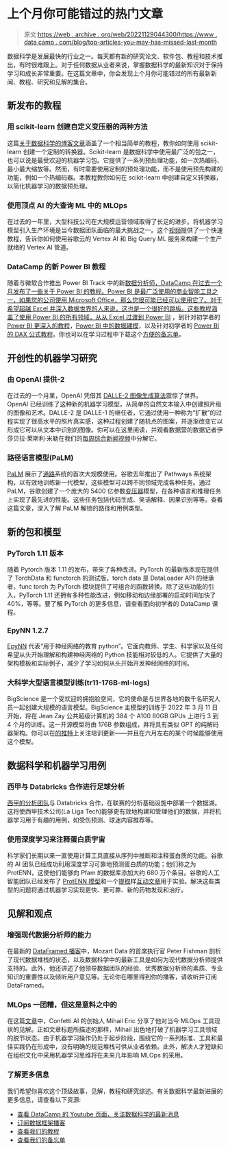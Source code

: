# 上个月你可能错过的热门文章

> 原文:[https://web . archive . org/web/20221129044300/https://www . data camp . com/blog/top-articles-you-may-has-missed-last-month](https://web.archive.org/web/20221129044300/https://www.datacamp.com/blog/top-articles-you-may-have-missed-last-month)

数据科学是发展最快的行业之一。每天都有新的研究论文、软件包、教程和技术推出，有时很难跟上。对于任何数据从业者来说，掌握数据科学的最新知识对于保持学习和成长非常重要。在这篇文章中，你会发现上个月你可能错过的所有最新新闻、教程、研究和见解的集合。

## 新发布的教程

### 用 scikit-learn 创建自定义变压器的两种方法

这篇[关于数据科学的博客文章](https://web.archive.org/web/20220524184420/https://towardsdatascience.com/two-ways-to-create-custom-transformers-with-scikit-learn-b9089acacd37)涵盖了一个相当简单的教程，教你如何使用 scikit-learn 创建一个定制的转换器。Scikit-learn 是数据科学中使用最广泛的包之一，也可以说是最受欢迎的机器学习包。它提供了一系列预处理功能，如一次热编码、最小最大缩放等。然而，有时需要使用定制的预处理功能，而不是使用预先构建的功能，例如一个热编码器。本教程教你如何在 scikit-learn 中创建自定义转换器，以简化机器学习的数据预处理。

### 使用顶点 AI 的大查询 ML 中的 MLOps

在过去的一年里，大型科技公司在大规模运营领域取得了长足的进步。将机器学习模型引入生产环境是当今数据团队面临的最大挑战之一。这个[视频](https://web.archive.org/web/20220524184420/https://www.youtube.com/watch?v=TOIcrG0DGe8)提供了一个快速教程，告诉你如何使用谷歌云的 Vertex AI 和 Big Query ML 服务来构建一个生产就绪的 Vertex AI 管道。

### DataCamp 的新 Power BI 教程

随着与微软合作推出 Power BI Track 中的新[数据分析师，DataCamp 在过去一个月发布了一些关于 Power BI 的教程。Power BI 是最广泛使用的商业智能工具之一，如果您的公司使用 Microsoft Office，那么您很可能已经可以使用它了。对于希望超越 Excel 并深入数据世界的人来说，这也是一个很好的跳板。这些教程涵盖了使用 Power BI 的所有领域，从](https://web.archive.org/web/20220524184420/https://www.datacamp.com/tracks/career)[从 Excel 过渡到 Power BI](https://web.archive.org/web/20220524184420/https://www.datacamp.com/blog/how-to-transition-from-excel-to-power-bi) ，到针对初学者的 [Power BI 更深入的教程](https://web.archive.org/web/20220524184420/https://www.datacamp.com/tutorial/tutorial-power-bi-for-beginners)，[Power BI 中的数据建模](https://web.archive.org/web/20220524184420/https://www.datacamp.com/tutorial/data-modeling-in-power-bi-tutorial)，以及针对初学者的 [Power BI 的 DAX 公式教程](https://web.archive.org/web/20220524184420/https://www.datacamp.com/tutorial/power-bi-dax-tutorial-for-beginners)。你也可以在学习过程中下载这个[方便的备忘单](https://web.archive.org/web/20220524184420/https://www.datacamp.com/cheat-sheet/power-bi-cheat-sheet)。

## 开创性的机器学习研究

### 由 OpenAI 提供-2

在过去的一个月里，OpenAI 凭借其 [DALLE-2 图像生成算法](https://web.archive.org/web/20220524184420/https://openai.com/dall-e-2/)震惊了世界。OpenAI 已经训练了这种新的机器学习模型，从简单的自然文本输入中创建照片级的图像和艺术。DALLE-2 是 DALLE-1 的继任者，它通过使用一种称为“扩散”的过程实现了很高水平的照片真实感，这种过程创建了随机点的图案，并逐渐改变它以形成它可以从文本中识别的图像。你可以在这里阅读，并观看数据营的数据记者伊莎贝拉·莱斯利·米勒在我们的[每周综合新闻视频](https://web.archive.org/web/20220524184420/https://www.youtube.com/watch?v=jU4z1D3Q8_k&t)中分解它。

### 路径语言模型(PaLM)

[PaLM](https://web.archive.org/web/20220524184420/https://ai.googleblog.com/2022/04/pathways-language-model-palm-scaling-to.html) 展示了[通路](https://web.archive.org/web/20220524184420/https://arxiv.org/abs/2203.12533)系统的首次大规模使用。谷歌去年推出了 Pathways 系统架构，以有效地训练新一代模型，这些模型可以跨不同领域完成各种任务。通过 PaLM，谷歌创建了一个庞大的 5400 亿参数[变压器](https://web.archive.org/web/20220524184420/https://ai.googleblog.com/2017/08/transformer-novel-neural-network.html)模型，在各种语言和推理任务上实现了最先进的性能。这些任务包括代码生成、笑话解释、因果识别等等。查看这篇文章，深入了解 PaLM 解锁的路径和用例类型。

## 新的包和模型

### PyTorch 1.11 版本

随着 Pytorch 版本 1.11 的发布，带来了各种改进。PyTorch 的最新版本现在提供了 TorchData 和 functorch 的测试版，torch data 是 DataLoader API 的继承者，func torch 为 PyTorch 模块提供了可组合的函数转换。除了这些功能的引入，PyTorch 1.11 还拥有多种性能改进，例如移动和边缘部署的启动时间加快了 40%，等等。要了解 PyTorch 的更多信息，请查看面向初学者的 DataCamp 课程。

### EpyNN 1.2.7

[EpyNN](https://web.archive.org/web/20220524184420/https://pypi.org/project/EpyNN/#description) 代表“用于神经网络的教育 python”。它面向教师、学生、科学家以及任何希望从头开始理解和构建神经网络的 Python 技能相对较低的人。它提供了大量的架构模板和实际例子，减少了学习如何从头开始开发神经网络的时间。

### 大科学大型语言模型训练(tr11-176B-ml-logs)

BigScience 是一个受欢迎的拥抱脸空间，它的使命是与世界各地的数千名研究人员一起创建大规模的语言模型。BigScience 主模型的训练于 2022 年 3 月 11 日开始，将在 Jean Zay 公共超级计算机的 384 个 A100 80GB GPUs 上进行 3 到 4 个月的训练。这一开源模型将由 176B 参数组成，并将具有类似 GPT 的纯解码器架构。你可以在[的推特](https://web.archive.org/web/20220524184420/https://twitter.com/BigScienceLLM)上关注培训更新——并且在六月左右的某个时候能够使用这个模型。

## 数据科学和机器学习用例

### 西甲与 Databricks 合作进行足球分析

[西甲的分析团队](https://web.archive.org/web/20220524184420/https://www.computerweekly.com/news/252515372/Spains-La-Liga-looks-to-enleague-data-analytics-with-Databricks)与 Databricks 合作，在联赛的分析基础设施中部署一个数据湖。这将使西甲技术公司(La Liga Tech)能够更有效地构建和管理他们的数据，并将机器学习用于有趣的用例，如受伤预测、球迷内容推荐等。

### 使用深度学习来注释蛋白质宇宙

科学家们长期以来一直使用计算工具直接从序列中推断和注释蛋白质的功能。谷歌的 AI 团队已经成功利用深度学习可靠地预测蛋白质的功能；他们称之为 ProtENN，这使他们能够向 Pfam 的数据库添加大约 680 万个条目。谷歌的人工智能团队已经发布了 [ProtENN 模型](https://web.archive.org/web/20220524184420/https://github.com/google-research/google-research/tree/master/using_dl_to_annotate_protein_universe#availability-of-trained-models)和一个[提取](https://web.archive.org/web/20220524184420/https://distill.pub/)样[互动文章](https://web.archive.org/web/20220524184420/https://google-research.github.io/proteinfer/)用于实验。解决这些类型的问题将通过机器学习实现更快、更可靠、新的药物发现和治疗。

## 见解和观点

### 增强现代数据分析师的能力

在最新的 [DataFramed 播客](https://web.archive.org/web/20220524184420/https://www.datacamp.com/podcast/empowering-the-modern-data-analyst)中，Mozart Data 的首席执行官 Peter Fishman 剖析了现代数据堆栈的状态，以及数据科学中的最新工具是如何为现代数据分析师提供支持的。此外，他还讲述了他领导数据团队的经验、优秀数据分析师的素质、专业知识的重要性以及倾听用户意见等。无论你在哪里得到你的播客，请收听并订阅 DataFramed。

### MLOps 一团糟，但这是意料之中的

在这篇[文章](https://web.archive.org/web/20220524184420/https://www.mihaileric.com/posts/mlops-is-a-mess/)中，Confetti AI 的创始人 Mihail Eric 分享了他对当今 MLOps 工具现状的见解。正如文章标题所描述的那样，Mihail 出色地打破了机器学习工具领域的脱节状态。由于机器学习操作仍处于起步阶段，围绕它的一系列标准、工具和最佳实践仍在形成中，没有明确的规范堆栈可供从业者依赖。此外，解决人才短缺和在组织文化中采用机器学习思维将在未来几年影响 MLOps 的采用。

### 了解更多信息

我们希望你喜欢这个顶级故事，见解，教程和研究综述。有关数据科学最新进展的更多信息，请查看以下资源:

*   [查看 DataCamp 的 Youtube 页面，关注数据科学的最新消息](https://web.archive.org/web/20220524184420/https://www.youtube.com/c/Datacamp)
*   [订阅数据框架播客](https://web.archive.org/web/20220524184420/https://www.datacamp.com/podcast)
*   [查看我们的教程](https://web.archive.org/web/20220524184420/http://www.datacamp.com/tutorial)
*   [查看我们的备忘单](https://web.archive.org/web/20220524184420/http://www.datacamp.com/cheat-sheet)